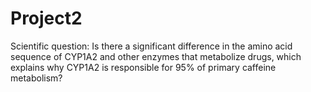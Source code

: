 # Project2
Scientific question: Is there a significant difference in the amino acid sequence of CYP1A2 and other enzymes that metabolize drugs, which explains why CYP1A2 is responsible for 95% of primary caffeine metabolism?

